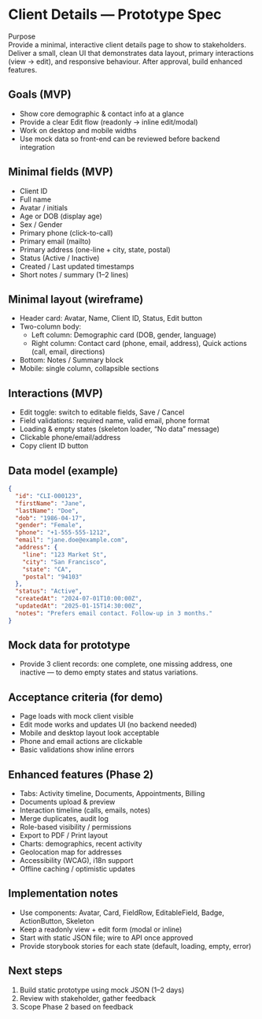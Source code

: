 # Client Details — Prototype Spec

Purpose  
Provide a minimal, interactive client details page to show to stakeholders. Deliver a small, clean UI that demonstrates data layout, primary interactions (view → edit), and responsive behaviour. After approval, build enhanced features.

## Goals (MVP)

- Show core demographic & contact info at a glance
- Provide a clear Edit flow (readonly → inline edit/modal)
- Work on desktop and mobile widths
- Use mock data so front-end can be reviewed before backend integration

## Minimal fields (MVP)

- Client ID
- Full name
- Avatar / initials
- Age or DOB (display age)
- Sex / Gender
- Primary phone (click-to-call)
- Primary email (mailto)
- Primary address (one-line + city, state, postal)
- Status (Active / Inactive)
- Created / Last updated timestamps
- Short notes / summary (1–2 lines)

## Minimal layout (wireframe)

- Header card: Avatar, Name, Client ID, Status, Edit button
- Two-column body:
  - Left column: Demographic card (DOB, gender, language)
  - Right column: Contact card (phone, email, address), Quick actions (call, email, directions)
- Bottom: Notes / Summary block
- Mobile: single column, collapsible sections

## Interactions (MVP)

- Edit toggle: switch to editable fields, Save / Cancel
- Field validations: required name, valid email, phone format
- Loading & empty states (skeleton loader, “No data” message)
- Clickable phone/email/address
- Copy client ID button

## Data model (example)

```json
{
  "id": "CLI-000123",
  "firstName": "Jane",
  "lastName": "Doe",
  "dob": "1986-04-17",
  "gender": "Female",
  "phone": "+1-555-555-1212",
  "email": "jane.doe@example.com",
  "address": {
    "line": "123 Market St",
    "city": "San Francisco",
    "state": "CA",
    "postal": "94103"
  },
  "status": "Active",
  "createdAt": "2024-07-01T10:00:00Z",
  "updatedAt": "2025-01-15T14:30:00Z",
  "notes": "Prefers email contact. Follow-up in 3 months."
}
```

## Mock data for prototype

- Provide 3 client records: one complete, one missing address, one inactive — to demo empty states and status variations.

## Acceptance criteria (for demo)

- Page loads with mock client visible
- Edit mode works and updates UI (no backend needed)
- Mobile and desktop layout look acceptable
- Phone and email actions are clickable
- Basic validations show inline errors

## Enhanced features (Phase 2)

- Tabs: Activity timeline, Documents, Appointments, Billing
- Documents upload & preview
- Interaction timeline (calls, emails, notes)
- Merge duplicates, audit log
- Role-based visibility / permissions
- Export to PDF / Print layout
- Charts: demographics, recent activity
- Geolocation map for addresses
- Accessibility (WCAG), i18n support
- Offline caching / optimistic updates

## Implementation notes

- Use components: Avatar, Card, FieldRow, EditableField, Badge, ActionButton, Skeleton
- Keep a readonly view + edit form (modal or inline)
- Start with static JSON file; wire to API once approved
- Provide storybook stories for each state (default, loading, empty, error)

## Next steps

1. Build static prototype using mock JSON (1–2 days)
2. Review with stakeholder, gather feedback
3. Scope Phase 2 based on feedback
